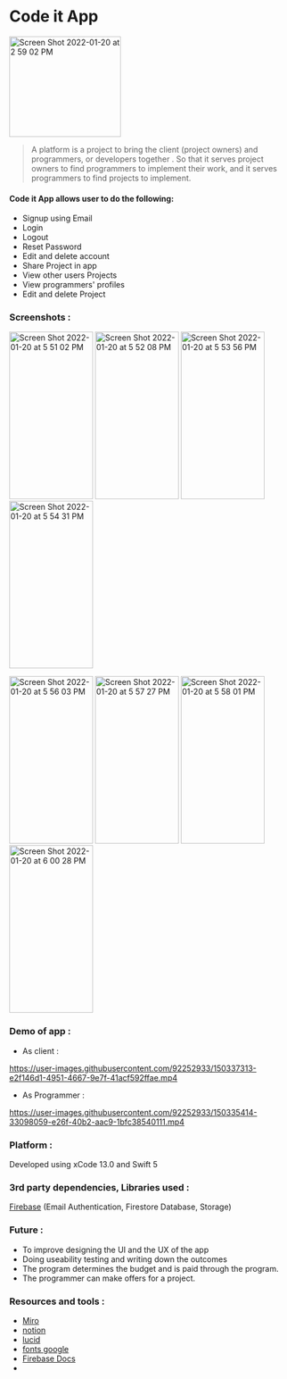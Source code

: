 # Code it App


<img width="200" height="180" alt="Screen Shot 2022-01-20 at 2 59 02 PM" src="https://user-images.githubusercontent.com/92252933/150334763-93e50e5d-e6ce-4f9f-917f-a79a4a1481a6.png">


> A platform is a project to bring  the client (project owners) and programmers, or developers together . So that it serves project owners to find programmers to implement their work, and it serves programmers to find projects to implement.

#### Code it App allows user to do the following:

- Signup using Email
- Login
- Logout
- Reset Password
- Edit and delete  account
- Share Project in app
- View other users Projects
- View programmers' profiles
- Edit and delete  Project



### Screenshots :
   


<img width="150" height="300" alt="Screen Shot 2022-01-20 at 5 51 02 PM" src="https://user-images.githubusercontent.com/92252933/150362079-32837de3-0319-402c-854b-ecc007cf5ad8.png"> <img width="150" height="300" alt="Screen Shot 2022-01-20 at 5 52 08 PM" src="https://user-images.githubusercontent.com/92252933/150362328-18168aa3-8c96-4b2a-8266-622e344eb63d.png">
<img width="150" height="300" alt="Screen Shot 2022-01-20 at 5 53 56 PM" src="https://user-images.githubusercontent.com/92252933/150362606-13549232-82bf-41b4-9a2e-1e435148bc6d.png"> <img width="150" height="300" alt="Screen Shot 2022-01-20 at 5 54 31 PM" src="https://user-images.githubusercontent.com/92252933/150362694-b40f1bf1-6542-4388-bb24-0e3d22e2cb38.png">

<img width="150" height="300" alt="Screen Shot 2022-01-20 at 5 56 03 PM" src="https://user-images.githubusercontent.com/92252933/150363046-b6b23801-7c74-4743-8862-36a7fe11f433.png"> <img width="150" height="300" alt="Screen Shot 2022-01-20 at 5 57 27 PM" src="https://user-images.githubusercontent.com/92252933/150363320-cc460c95-55ce-4a5c-beaf-d889f5291bbd.png">
<img width="150" height="300" alt="Screen Shot 2022-01-20 at 5 58 01 PM" src="https://user-images.githubusercontent.com/92252933/150363422-dea7bc35-8d27-420d-bc84-1c2b364d9e68.png"> <img width="150" height="300"  alt="Screen Shot 2022-01-20 at 6 00 28 PM" src="https://user-images.githubusercontent.com/92252933/150364125-b7ab068a-a8ff-45c2-97ea-e4b149db8766.png">


### Demo of app :


- As client :

https://user-images.githubusercontent.com/92252933/150337313-e2f146d1-4951-4667-9e7f-41acf592ffae.mp4


- As Programmer :

https://user-images.githubusercontent.com/92252933/150335414-33098059-e26f-40b2-aac9-1bfc38540111.mp4




### Platform :

Developed using xCode 13.0 and Swift 5


### 3rd party dependencies, Libraries used  :

[Firebase](https://firebase.google.com/) (Email Authentication, Firestore Database, Storage)



### Future :

- To improve designing the UI and the UX of the app
- Doing  useability testing and writing down the outcomes
- The program determines the budget and is paid through the program.
- The programmer can make offers for a project.



### Resources and tools :

-  [Miro](https://miro.com/)
-  [notion](https://www.notion.so )
- [lucid](https://lucid.app)
- [fonts google](https://fonts.google.com)
- [Firebase Docs](https://firebase.google.com/?gclid=EAIaIQobChMIhqKx7dDA9QIVGYXVCh2R0wTHEAAYASAAEgIwovD_BwE&gclsrc=aw.ds)
- 
